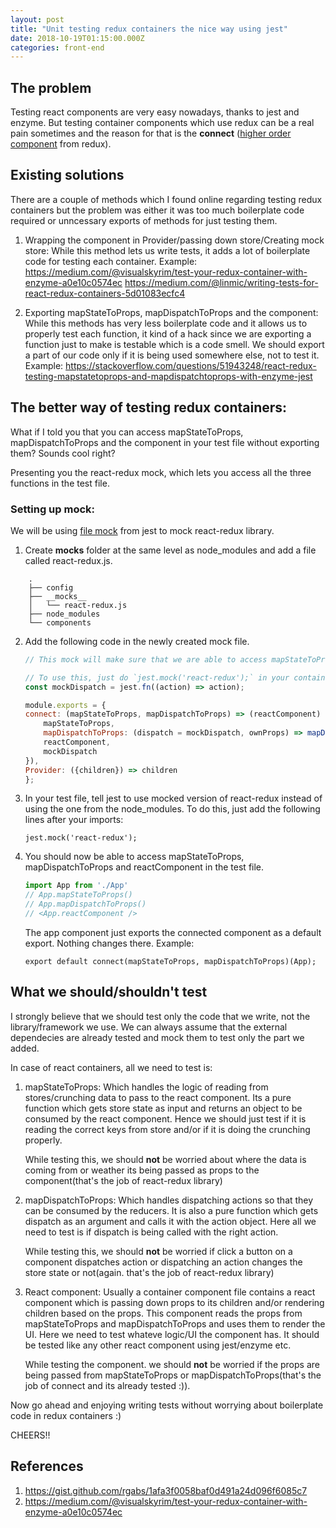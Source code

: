 ```yaml
---
layout: post
title: "Unit testing redux containers the nice way using jest"
date: 2018-10-19T01:15:00.000Z
categories: front-end
---
```


## The problem
Testing react components are very easy nowadays, thanks to jest and enzyme. But testing container components which use redux can be a real pain sometimes and the reason for that is the **connect** ([higher order component](https://reactjs.org/docs/higher-order-components.html) from redux).

## Existing solutions

There are a couple of methods which I found online regarding testing redux containers but the problem was either it was too much boilerplate code required or unncessary exports of methods for just testing them.

1. Wrapping the component in Provider/passing down store/Creating mock store: While this method lets us write tests, it adds a lot of boilerplate code for testing each container.
Example: https://medium.com/@visualskyrim/test-your-redux-container-with-enzyme-a0e10c0574ec
https://medium.com/@linmic/writing-tests-for-react-redux-containers-5d01083ecfc4

2. Exporting mapStateToProps, mapDispatchToProps and the component: While this methods has very less boilerplate code and it allows us to properly test each function, it kind of a hack since we are exporting a function just to make is testable which is a code smell. We should export a part of our code only if it is being used somewhere else, not to test it.
Example: https://stackoverflow.com/questions/51943248/react-redux-testing-mapstatetoprops-and-mapdispatchtoprops-with-enzyme-jest


## The better way of testing redux containers:

What if I told you that you can access mapStateToProps, mapDispatchToProps and the component in your test file without exporting them? Sounds cool right?

Presenting you the react-redux mock, which lets you access all the three functions in the test file.

<script src="https://gist.github.com/rgabs/1afa3f0058baf0d491a24d096f6085c7.js"></script>

### Setting up mock:
We will be using [file mock](https://jestjs.io/docs/en/manual-mocks#mocking-node-modules) from jest to mock react-redux library.

1. Create __mocks__ folder at the same level as node_modules and add a file called react-redux.js.
```
    .
    ├── config
    ├── __mocks__
    │   └── react-redux.js
    ├── node_modules
    └── components
```

2. Add the following code in the newly created mock file.
    ```js
    // This mock will make sure that we are able to access mapStateToProps, mapDispatchToProps and reactComponent in the test file.

    // To use this, just do `jest.mock('react-redux');` in your container.test.js file.
    const mockDispatch = jest.fn((action) => action);

    module.exports = {
    connect: (mapStateToProps, mapDispatchToProps) => (reactComponent) => ({
        mapStateToProps,
        mapDispatchToProps: (dispatch = mockDispatch, ownProps) => mapDispatchToProps(dispatch, ownProps),
        reactComponent,
        mockDispatch
    }),
    Provider: ({children}) => children
    };
    ```

3. In your test file, tell jest to use mocked version of react-redux instead of using the one from the node_modules. To do this, just add the following lines after your imports:

    `jest.mock('react-redux');`

4. You should now be able to access mapStateToProps, mapDispatchToProps and reactComponent in the test file. 

    ```js
    import App from './App'
    // App.mapStateToProps()
    // App.mapDispatchToProps()
    // <App.reactComponent />
    ``` 

    The app component just exports the connected component as a default export. Nothing changes there. Example:

    `export default connect(mapStateToProps, mapDispatchToProps)(App);`


## What we should/shouldn't test
I strongly believe that we should test only the code that we write, not the library/framework we use. We can always assume that the external dependecies are already tested and mock them to test only the part we added. 

In case of react containers, all we need to test is:
1. mapStateToProps: Which handles the logic of reading from stores/crunching data to pass to the react component. Its a pure function which gets store state as input and returns an object to be consumed by the react component. Hence we should just test if it is reading the correct keys from store and/or if it is doing the crunching properly.

    While testing this, we should **not** be worried about where the data is coming from or weather its being passed as props to the component(that's the job of react-redux library)

2. mapDispatchToProps: Which handles dispatching actions so that they can be consumed by the reducers. It is also a pure function which gets dispatch as an argument and calls it with the action object. Here all we need to test is if dispatch is being called with the right action. 

    While testing this, we should **not** be worried if click a button on a component dispatches action or dispatching an action changes the store state or not(again. that's the job of react-redux library)

3. React component: Usually a container component file contains a react component which is passing down props to its children and/or rendering children based on the props. This component reads the props from mapStateToProps and mapDispatchToProps and uses them to render the UI. Here we need to test whateve logic/UI the component has. It should be tested like any other react component using jest/enzyme etc.

    While testing the component. we should **not** be worried if the props are being passed from mapStateToProps or mapDispatchToProps(that's the job of connect and its already tested :)).

Now go ahead and enjoying writing tests without worrying about boilerplate code in redux containers :)

CHEERS!!


## References
1. https://gist.github.com/rgabs/1afa3f0058baf0d491a24d096f6085c7
2. https://medium.com/@visualskyrim/test-your-redux-container-with-enzyme-a0e10c0574ec 